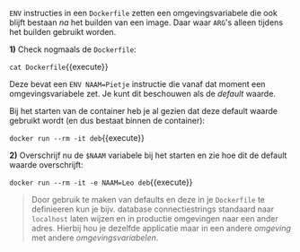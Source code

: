 `ENV` instructies in een `Dockerfile` zetten een omgevingsvariabele die ook blijft bestaan *na* het builden van een image. Daar waar `ARG`'s alleen tijdens het builden gebruikt worden.

**1)** Check nogmaals de `Dockerfile`:

`cat Dockerfile`{{execute}}

Deze bevat een `ENV NAAM=Pietje` instructie die vanaf dat moment een omgevingsvariabele zet. Je kunt dit beschouwen als de *default* waarde.

Bij het starten van de container heb je al gezien dat deze default waarde gebruikt wordt (en dus bestaat binnen de container):

`docker run --rm -it deb`{{execute}}

**2)** Overschrijf nu de `$NAAM` variabele bij het starten en zie hoe dit de default waarde overschrijft:

`docker run --rm -it -e NAAM=Leo deb`{{execute}}

> Door gebruik te maken van defaults en deze in je `Dockerfile` te definieeren kun je bijv. database connectiestrings standaard naar `localhost` laten wijzen en in productie omgevingen naar een ander adres. Hierbij hou je dezelfde applicatie maar in een andere *omgeving* met andere *omgevingsvariabelen*.
